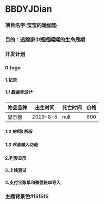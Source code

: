 # BBDYJDian
### 项目名字:宝宝的瑜伽垫
### 目的：追踪家中瓶瓶罐罐的生命周期

### 开发计划
###  0.logo
#### 1.记录
##### 1.1 数据库设计
|物品品种 |出生时间|死亡时间|价格|
| ------ | ------ | ------ |-------|
|显示器|2019-8-5|null|800|
##### 1.2 拍照&相册
##### 1.3 界面输入功能
#### 2.列表显示
#### 3.上线测试
#### 4.支付宝账单和微信账单导入

### 主题背景色#f5f5f5



